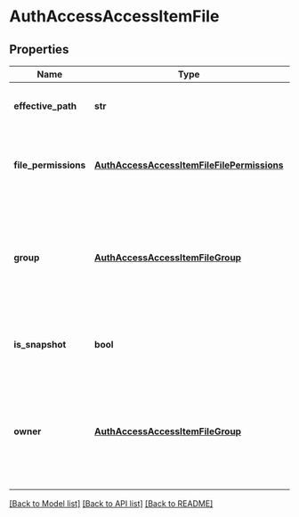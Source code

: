 # AuthAccessAccessItemFile

## Properties
Name | Type | Description | Notes
------------ | ------------- | ------------- | -------------
**effective_path** | **str** | Specifies absolute path in filesystem. | [optional] 
**file_permissions** | [**AuthAccessAccessItemFileFilePermissions**](AuthAccessAccessItemFileFilePermissions.md) | Specifies the permissions that the user has on the file. | [optional] 
**group** | [**AuthAccessAccessItemFileGroup**](AuthAccessAccessItemFileGroup.md) | Specifies properties for a persona, which consists of either a &#39;type&#39; and a &#39;name&#39; or an &#39;ID&#39;. | [optional] 
**is_snapshot** | **bool** | Specifies whether path is inside snapshot. | [optional] 
**owner** | [**AuthAccessAccessItemFileGroup**](AuthAccessAccessItemFileGroup.md) | Specifies properties for a persona, which consists of either a &#39;type&#39; and a &#39;name&#39; or an &#39;ID&#39;. | [optional] 

[[Back to Model list]](../README.md#documentation-for-models) [[Back to API list]](../README.md#documentation-for-api-endpoints) [[Back to README]](../README.md)


